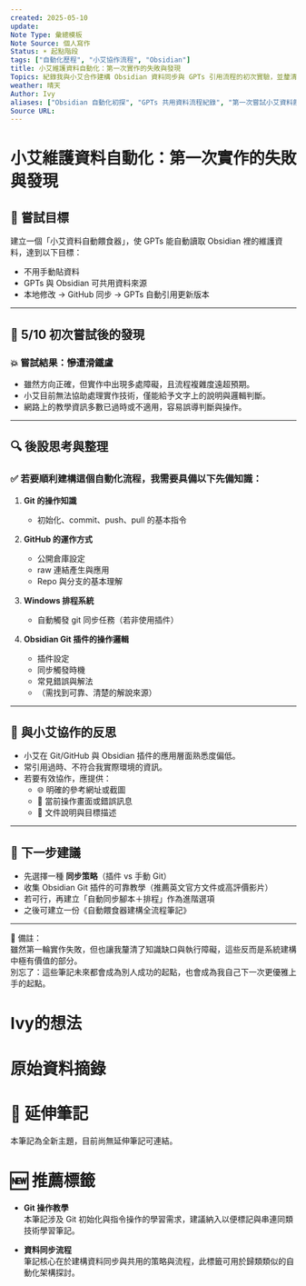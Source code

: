 ```yaml
---
created: 2025-05-10
update: 
Note Type: 彙總模板
Note Source: 個人寫作
Status: ☀️ 起點階段
tags: ["自動化歷程", "小艾協作流程", "Obsidian"]
title: 小艾維護資料自動化：第一次實作的失敗與發現
Topics: 紀錄我與小艾合作建構 Obsidian 資料同步與 GPTs 引用流程的初次實驗，並釐清技術與概念上的缺口
weather: 晴天
Author: Ivy
aliases: ["Obsidian 自動化初探", "GPTs 共用資料流程紀錄", "第一次嘗試小艾資料餵食器"]
Source URL: 
---
```


# 小艾維護資料自動化：第一次實作的失敗與發現

## 🎯 嘗試目標

建立一個「小艾資料自動餵食器」，使 GPTs 能自動讀取 Obsidian 裡的維護資料，達到以下目標：

- 不用手動貼資料
- GPTs 與 Obsidian 可共用資料來源
- 本地修改 → GitHub 同步 → GPTs 自動引用更新版本

---

## 🧪 5/10 初次嘗試後的發現

### 💥 嘗試結果：慘遭滑鐵盧

- 雖然方向正確，但實作中出現多處障礙，且流程複雜度遠超預期。
- 小艾目前無法協助處理實作技術，僅能給予文字上的說明與邏輯判斷。
- 網路上的教學資訊多數已過時或不適用，容易誤導判斷與操作。

---

## 🔍 後設思考與整理

### ✅ 若要順利建構這個自動化流程，我需要具備以下先備知識：

1. **Git 的操作知識**
   - 初始化、commit、push、pull 的基本指令

2. **GitHub 的運作方式**
   - 公開倉庫設定
   - raw 連結產生與應用
   - Repo 與分支的基本理解

3. **Windows 排程系統**
   - 自動觸發 git 同步任務（若非使用插件）

4. **Obsidian Git 插件的操作邏輯**
   - 插件設定
   - 同步觸發時機
   - 常見錯誤與解法
   - （需找到可靠、清楚的解說來源）

---

## 🤖 與小艾協作的反思

- 小艾在 Git/GitHub 與 Obsidian 插件的應用層面熟悉度偏低。
- 常引用過時、不符合我實際環境的資訊。
- 若要有效協作，應提供：
  - 🌐 明確的參考網址或截圖
  - 📸 當前操作畫面或錯誤訊息
  - 📄 文件說明與目標描述

---

## 🧭 下一步建議

- 先選擇一種 **同步策略**（插件 vs 手動 Git）
- 收集 Obsidian Git 插件的可靠教學（推薦英文官方文件或高評價影片）
- 若可行，再建立「自動同步腳本＋排程」作為進階選項
- 之後可建立一份《自動餵食器建構全流程筆記》

---

📝 備註：  
雖然第一輪實作失敗，但也讓我釐清了知識缺口與執行障礙，這些反而是系統建構中極有價值的部分。  
別忘了：這些筆記未來都會成為別人成功的起點，也會成為我自己下一次更優雅上手的起點。

# Ivy的想法

# 原始資料摘錄

# 🔗 延伸筆記

本筆記為全新主題，目前尚無延伸筆記可連結。

# 🆕 推薦標籤

- **Git 操作教學**  
  本筆記涉及 Git 初始化與指令操作的學習需求，建議納入以便標記與串連同類技術學習筆記。

- **資料同步流程**  
  筆記核心在於建構資料同步與共用的策略與流程，此標籤可用於歸類類似的自動化架構探討。
